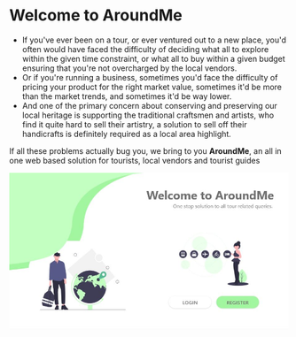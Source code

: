 # Welcome to AroundMe
- If you've ever been on a tour, or ever ventured out to a new place, you'd often would have faced the difficulty of deciding what all to explore within the given time constraint, or what all to buy within a given budget ensuring that you're not overcharged by the local vendors.
- Or if you're running a business, sometimes you'd face the difficulty of pricing your product for the right market value, sometimes it'd be more than the market trends, and sometimes it'd be way lower.
- And one of the primary concern about conserving and preserving our local heritage is supporting the traditional craftsmen and artists, who find it quite hard to sell their artistry, a solution to sell off their handicrafts is definitely required as a local area highlight.


If all these problems actually bug you, we bring to you **AroundMe**, an all in one web based solution for tourists, local vendors and tourist guides


![](img/prev.JPG)
